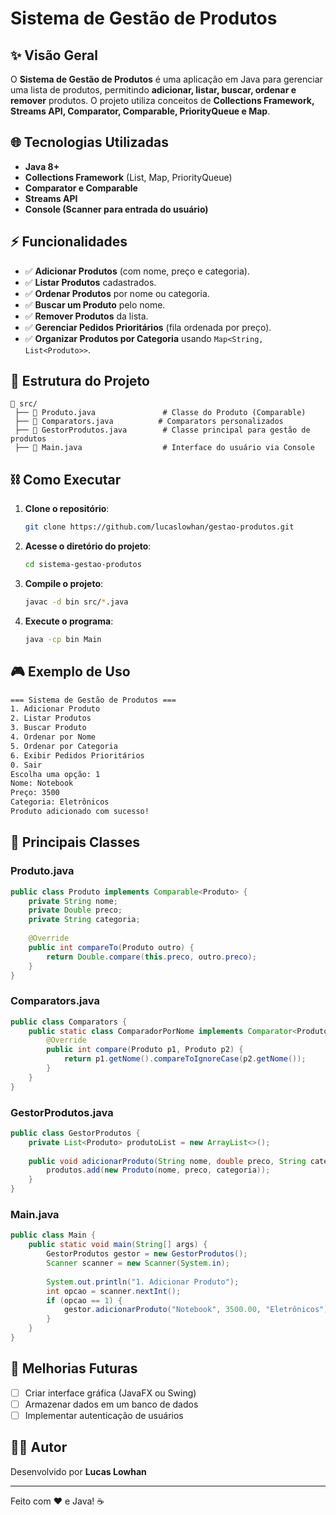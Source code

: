 # Sistema de Gestão de Produtos

## ✨ Visão Geral
O **Sistema de Gestão de Produtos** é uma aplicação em Java para gerenciar uma lista de produtos, permitindo **adicionar, listar, buscar, ordenar e remover** produtos. O projeto utiliza conceitos de **Collections Framework, Streams API, Comparator, Comparable, PriorityQueue e Map**.

## 🌐 Tecnologias Utilizadas
- **Java 8+**
- **Collections Framework** (List, Map, PriorityQueue)
- **Comparator e Comparable**
- **Streams API**
- **Console (Scanner para entrada do usuário)**

## ⚡ Funcionalidades
- ✅ **Adicionar Produtos** (com nome, preço e categoria).
- ✅ **Listar Produtos** cadastrados.
- ✅ **Ordenar Produtos** por nome ou categoria.
- ✅ **Buscar um Produto** pelo nome.
- ✅ **Remover Produtos** da lista.
- ✅ **Gerenciar Pedidos Prioritários** (fila ordenada por preço).
- ✅ **Organizar Produtos por Categoria** usando `Map<String, List<Produto>>`.

## 📝 Estrutura do Projeto
```
📂 src/
 ├── 📄 Produto.java               # Classe do Produto (Comparable)
 ├── 📄 Comparators.java          # Comparators personalizados
 ├── 📄 GestorProdutos.java        # Classe principal para gestão de produtos
 ├── 📄 Main.java                  # Interface do usuário via Console
```

## ⛓ Como Executar
1. **Clone o repositório**:
   ```sh
   git clone https://github.com/lucaslowhan/gestao-produtos.git
   ```
2. **Acesse o diretório do projeto**:
   ```sh
   cd sistema-gestao-produtos
   ```
3. **Compile o projeto**:
   ```sh
   javac -d bin src/*.java
   ```
4. **Execute o programa**:
   ```sh
   java -cp bin Main
   ```

## 🎮 Exemplo de Uso
```sh
=== Sistema de Gestão de Produtos ===
1. Adicionar Produto
2. Listar Produtos
3. Buscar Produto
4. Ordenar por Nome
5. Ordenar por Categoria
6. Exibir Pedidos Prioritários
0. Sair
Escolha uma opção: 1
Nome: Notebook
Preço: 3500
Categoria: Eletrônicos
Produto adicionado com sucesso!
```

## 🔧 Principais Classes
### **Produto.java**
```java
public class Produto implements Comparable<Produto> {
    private String nome;
    private Double preco;
    private String categoria;
    
    @Override
    public int compareTo(Produto outro) {
        return Double.compare(this.preco, outro.preco);
    }
}
```

### **Comparators.java**
```java
public class Comparators {
    public static class ComparadorPorNome implements Comparator<Produto> {
        @Override
        public int compare(Produto p1, Produto p2) {
            return p1.getNome().compareToIgnoreCase(p2.getNome());
        }
    }
}
```

### **GestorProdutos.java**
```java
public class GestorProdutos {
    private List<Produto> produtoList = new ArrayList<>();
    
    public void adicionarProduto(String nome, double preco, String categoria) {
        produtos.add(new Produto(nome, preco, categoria));
    }
}
```

### **Main.java**
```java
public class Main {
    public static void main(String[] args) {
        GestorProdutos gestor = new GestorProdutos();
        Scanner scanner = new Scanner(System.in);
        
        System.out.println("1. Adicionar Produto");
        int opcao = scanner.nextInt();
        if (opcao == 1) {
            gestor.adicionarProduto("Notebook", 3500.00, "Eletrônicos");
        }
    }
}
```

## 🎨 Melhorias Futuras
- [ ] Criar interface gráfica (JavaFX ou Swing)
- [ ] Armazenar dados em um banco de dados
- [ ] Implementar autenticação de usuários

## 👨‍💻 Autor
Desenvolvido por **Lucas Lowhan**

---
Feito com ❤ e Java! ☕

